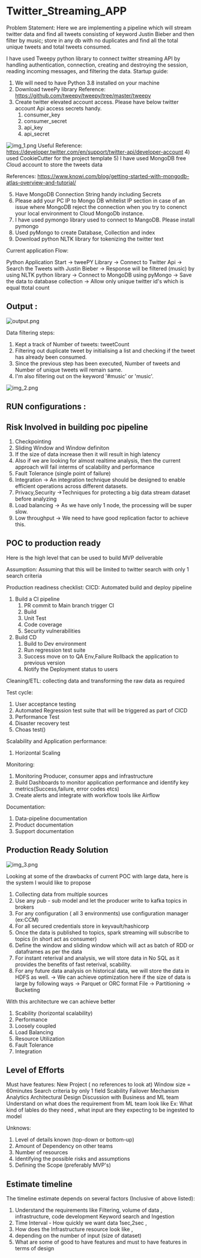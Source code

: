 
Twitter_Streaming_APP
=====================

Problem Statement: Here we are implementing a pipeline which will stream twitter data and find all tweets consisting of keyword
Justin Bieber and then filter by music; store in any db with no duplicates and find all the total unique tweets
and total tweets consumed.

I have used Tweepy python library to connect twitter streaming API by handling authentication, connection, creating and destroying the session, reading incoming messages, and filtering the data.
 Startup guide:
 1) We will need to have Python 3.8 installed on your machine
 2) Download tweePy library
 Reference:  https://github.com/tweepy/tweepy/tree/master/tweepy
3) Create twitter elevated account access. Please have below twitter account Api access secrets handy.
    1) consumer_key
    2) consumer_secret
    3) api_key
    4) api_secret

 ![img_1.png](img_1.png)
Useful Reference:
 https://developer.twitter.com/en/support/twitter-api/developer-account
 4) used CookieCutter for the project template
 5) I have used MongoDB free Cloud account to store the tweets data

References:
 https://www.knowi.com/blog/getting-started-with-mongodb-atlas-overview-and-tutorial/

 5) Have MongoDB Connection String handy including Secrets
 6) Please add your PC IP to Mongo DB whitelist IP section in case of an issue where MongoDB reject the connection when you try to conenct your local environment to Cloud MongoDb instance.
 7) I have used pymongo library used to connect to MangoDB. Please install pymongo
 8) Used pyMongo to create Database, Collection and index
 9) Download python NLTK library for tokenizing the twitter text

Current application Flow:

Python Application Start -> tweePY Library -> Connect to Twitter Api
                                   -> Search the Tweets with Justin Bieber
                                   -> Response will be filtered (music) by using NLTK python library
                                   -> Connect to MongoDB using pyMongo
                                   -> Save the data to database collection
                                   -> Allow only unique twitter id's which is equal ttotal count

Output :
----------------------
 ![output.png](output.png)

Data filtering steps:
1. Kept a track of Number of tweets: tweetCount
2. Filtering out duplicate tweet by initialising a list and checking if the tweet has already been consumed.
3. Since the previous step has been executed, Number of tweets and Number of unique tweets will remain same.
4. I'm also filtering out on the keyword '#music' or 'music'.

![img_2.png](img_2.png)


RUN configurations :
----------------------


Risk Involved in building poc pipeline
-----------------------
1) Checkpointing
2) Sliding Window and Window definiton
3) If the size of data increase then it will result in high latency
4) Also if we are looking for almost realtime analysis, then the current approach will fail interms of
scalability and performance
5) Fault Tolerance  (single point of failure)
6) Integration -> An integration technique should be designed to enable efficient operations across different datasets.
7) Privacy,Security ->Techniques for protecting a big data stream dataset before analyzing
8) Load balancing -> As we have only 1 node, the processing will be super slow.
9) Low throughput -> We need to have good replication factor to achieve this.

POC to production ready
-----------------------
Here is the high level that can be used to build MVP deliverable

Assumption: Assuming that this will be limited to twitter search with only 1 search criteria


Production readiness checklist:
CICD: Automated build and deploy pipeline
1) Build a CI pipeline
   1) PR commit to Main branch trigger CI
   2) Build
   3) Unit Test
   4) Code coverage
   5) Security vulnerabilities
2) Build CD
   1) Build to Dev environment
   2) Run regression test suite
   3) Success move on to QA Env,Failure Rollback the application to previous version
   4) Notify the Deployment status to users

Cleaning/ETL:
collecting data and transforming the raw data as required

Test cycle:
1) User acceptance testing
2) Automated Regression test suite that will be triggered as part of CICD
3) Performance Test
4) Disaster recovery test
5) Choas test()

Scalability and Application performance:
1) Horizontal Scaling

Monitoring:
1) Monitoring Producer, consumer apps and infrastructure
2) Build Dashboards to monitor application performance and identify key metrics(Success,failure, error codes etcs)
3) Create alerts and integrate with workflow tools like Airflow

Documentation:
1) Data-pipeline documentation
2) Product documentation
3) Support documentation


Production Ready Solution
-----------------------

![img_3.png](img_3.png)

Looking at some of the drawbacks of current POC with large data, here is the system I would like to propose

1) Collecting data from multiple sources
2) Use any pub - sub model and let the producer write to kafka topics in brokers
3) For any configuration ( all 3 environments) use configuration manager (ex:CCM)
4) For all secured credentials store in keyvault/hashicorp
5) Once the data is published to topics, spark streaming will subscribe to topics (in short act as consumer)
6) Define the window and sliding window which will act as batch of RDD or dataframes as per the data
7) For instant reterival and analysis, we will store data in No SQL as it provides the benefits of fast reterival, scability.
8) For any future data analysis on historical data, we will store the data in HDFS as well.
    -> We can achieve optimization here if the size of data is large by following ways
         -> Parquet or ORC format File
         -> Partitioning
         -> Bucketing

With this architecture we can achieve better
1) Scability (horizontal scalability)
2) Performance
3) Loosely coupled
4) Load Balancing
5) Resource Utilization
6) Fault Tolerance
7) Integration


Level of Efforts
-----------------------


Must have features:
New Project ( no references to look at)
Window size = 60minutes
Search criteria by only 1 field
Scability
Failover Mechanism
Analytics
Architectural Design
Discussion with Business and ML team
Understand on what does the requirement from ML team look like
Ex: What kind of lables do they need , what input are they expecting to be ingested to model


Unknows:
1) Level of details known (top-down or bottom-up)
2) Amount of Dependency on other teams
3) Number of resources
4) Identifying the possible risks and assumptions
5) Defining the Scope (preferably MVP's)




Estimate timeline
-----------------------

The timeline estimate depends on several factors (Inclusive of above listed):
1) Understand the requirements like Filtering, volume of data , infrastructure, code development
Keyword search and Ingestion
2) Time Interval - How quickly we want data 1sec,2sec ,
3) How does the Infrastructure resource look like ,
4) depending on the number of input (size of dataset)
5) What are some of good to have features and must to have features in terms of design








